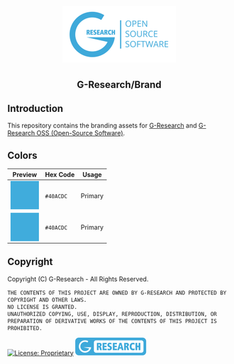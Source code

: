 <h1 align="center">
    <a href="https://github.com/G-Research">
        <img src="https://raw.githubusercontent.com/naskio/g-research-branding/main/logo/G-Research OSS/logo.svg" height="128px" alt="G-Research">
    </a>
</h1>
<h2 align="center">G-Research/Brand</h2>

## Introduction

This repository contains the branding assets for [G-Research](https://www.gresearch.com/)
and [G-Research OSS (Open-Source Software)](https://opensource.gresearch.com/).

## Colors

| Preview                                                                   | Hex Code  | Usage   |
|---------------------------------------------------------------------------|-----------|---------|
| ![Color: Primary](./colors/primary-40ACDC.png)                            | `#40ACDC` | Primary |
| <div style="width: 64px; height: 64px; background-color: #40ACDC;"></div> | `#40ACDC` | Primary |

## Copyright

Copyright (C) G-Research - All Rights Reserved.

```text
THE CONTENTS OF THIS PROJECT ARE OWNED BY G-RESEARCH AND PROTECTED BY COPYRIGHT AND OTHER LAWS.
NO LICENSE IS GRANTED.  
UNAUTHORIZED COPYING, USE, DISPLAY, REPRODUCTION, DISTRIBUTION, OR PREPARATION OF DERIVATIVE WORKS OF THE CONTENTS OF THIS PROJECT IS PROHIBITED.
```

[![License: Proprietary](https://img.shields.io/badge/License-Proprietary-red.svg)](./NOTICE)
[![Logo: G-Research](./badge/badge.svg)](https://github.com/G-Research)
